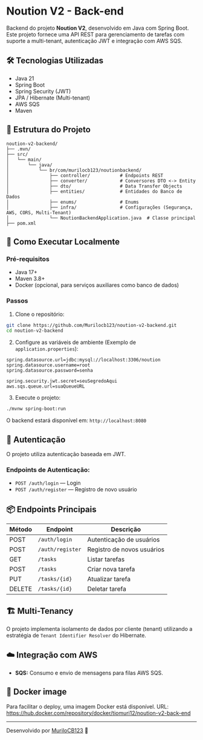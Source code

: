 
# Noution V2 - Back-end

Backend do projeto **Noution V2**, desenvolvido em Java com Spring Boot. Este projeto fornece uma API REST para gerenciamento de tarefas com suporte a multi-tenant, autenticação JWT e integração com AWS SQS.

## 🛠️ Tecnologias Utilizadas

- Java 21
- Spring Boot
- Spring Security (JWT)
- JPA / Hibernate (Multi-tenant)
- AWS SQS
- Maven

## 📁 Estrutura do Projeto

```
noution-v2-backend/
├── .mvn/
├── src/
│   └── main/
│       └── java/
│           └── br/com/murilocb123/noutionbackend/
│               ├── controller/           # Endpoints REST
│               ├── converter/            # Conversores DTO <-> Entity
│               ├── dto/                  # Data Transfer Objects
│               ├── entities/             # Entidades do Banco de Dados
│               ├── enums/                # Enums
│               ├── infra/                # Configurações (Segurança, AWS, CORS, Multi-Tenant)
│               └── NoutionBackendApplication.java  # Classe principal
├── pom.xml
```

## 🚀 Como Executar Localmente

### Pré-requisitos

- Java 17+
- Maven 3.8+
- Docker (opcional, para serviços auxiliares como banco de dados)

### Passos

1. Clone o repositório:

```bash
git clone https://github.com/Murilocb123/noution-v2-backend.git
cd noution-v2-backend
```

2. Configure as variáveis de ambiente (Exemplo de `application.properties`):

```properties
spring.datasource.url=jdbc:mysql://localhost:3306/noution
spring.datasource.username=root
spring.datasource.password=senha

spring.security.jwt.secret=seuSegredoAqui
aws.sqs.queue.url=suaQueueURL
```

3. Execute o projeto:

```bash
./mvnw spring-boot:run
```

O backend estará disponível em: `http://localhost:8080`

## 🔐 Autenticação

O projeto utiliza autenticação baseada em JWT.

### Endpoints de Autenticação:

- `POST /auth/login` — Login
- `POST /auth/register` — Registro de novo usuário

## 📦 Endpoints Principais

| Método | Endpoint       | Descrição                  |
|--------|----------------|----------------------------|
| POST   | `/auth/login`  | Autenticação de usuários   |
| POST   | `/auth/register`| Registro de novos usuários |
| GET    | `/tasks`       | Listar tarefas             |
| POST   | `/tasks`       | Criar nova tarefa          |
| PUT    | `/tasks/{id}`  | Atualizar tarefa           |
| DELETE | `/tasks/{id}`  | Deletar tarefa             |

## 🏗️ Multi-Tenancy

O projeto implementa isolamento de dados por cliente (tenant) utilizando a estratégia de `Tenant Identifier Resolver` do Hibernate.

## ☁️ Integração com AWS

- **SQS:** Consumo e envio de mensagens para filas AWS SQS.


## 🐋 Docker image
Para facilitar o deploy, uma imagem Docker está disponível.
URL: https://hub.docker.com/repository/docker/tiomuri12/noution-v2-back-end


---

Desenvolvido por [MuriloCB123](https://github.com/Murilocb123) 🚀
